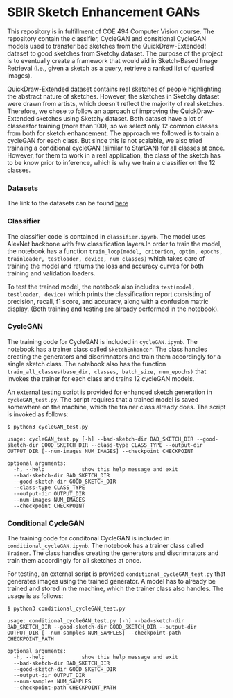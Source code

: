 # SBIR Sketch Enhancement GANs

This repository is in fulfillment of COE 494 Computer Vision course. The repository contain the classifier, CycleGAN and consitional CycleGAN models used to transfer bad sketches from the QuickDraw-Extended! dataset to good sketches from Sketchy dataset. The purpose of the project is to eventually create a framework that would aid in Sketch-Based Image Retrieval (i.e., given a sketch as a query, retrieve a ranked list of queried images).

QuickDraw-Extended dataset contains real sketches of people highlighting the abstract nature of sketches. However, the sketches in Sketchy dataset were drawn from artists, which doesn't reflect the majority of real sketches. Therefore, we chose to follow an approach of improving the QuickDraw-Extended sketches using Sketchy dataset. Both dataset have a lot of classesfor training (more than 100), so we select only 12 common classes from both for sketch enhancement. The approach we followed is to train a cycleGAN for each class. But since this is not scalable, we also tried trainaing a conditional cycleGAN (similar to StarGAN) for all classes at once. However, for them to work in a real application, the class of the sketch has to be know prior to inference, which is why we train a classifier on the 12 classes. 

### Datasets

The link to the datasets can be found [here](https://drive.google.com/file/d/1baDeN93Jam1hZISkCcGop3_ooRvIlF0f/view?usp=sharing)

### Classifier

The classifier code is contained in `classifier.ipynb`. The model uses AlexNet backbone with few classification layers.In order to train the model, the notebook has a function `train_loop(model, criterion, optim, epochs, trainloader, testloader, device, num_classes)` which takes care of training the model and returns the loss and accuracy curves for both training and validation loaders.

To test the trained model, the notebook also includes `test(model, testloader, device)` which prints the classification report consisting of precision, recall, f1 score, and accuracy, along with a confusion matric display. (Both training and testing are already performed in the notebook).

### CycleGAN

The training code for CycleGAN is included in `cycleGAN.ipynb`. The notebook has a trainer class called `SketchEnhancer`. The class handles creating the generators and discrimnators and train them accordingly for a single sketch class. The notebook also has the function `train_all_classes(base_dir, classes, batch_size, num_epochs)` that invokes the trainer for each class and trains 12 cycleGAN models.

An external testing script is provided for enhanced sketch generation in `cycleGAN_test.py`. The script requires that a trained model is saved somewhere on the machine, which the trainer class already does. The script is invoked as follows:
```console
$ python3 cycleGAN_test.py

usage: cycleGAN_test.py [-h] --bad-sketch-dir BAD_SKETCH_DIR --good-sketch-dir GOOD_SKETCH_DIR --class-type CLASS_TYPE --output-dir OUTPUT_DIR [--num-images NUM_IMAGES] --checkpoint CHECKPOINT

optional arguments:
  -h, --help            show this help message and exit
  --bad-sketch-dir BAD_SKETCH_DIR
  --good-sketch-dir GOOD_SKETCH_DIR
  --class-type CLASS_TYPE
  --output-dir OUTPUT_DIR
  --num-images NUM_IMAGES
  --checkpoint CHECKPOINT
```

### Conditional CycleGAN

The training code for conditonal CycleGAN is included in `conditional_cycleGAN.ipynb`. The notebook has a trainer class called `Trainer`. The class handles creating the generators and discrimnators and train them accordingly for all sketches at once. 

For testing, an external script is provided `conditional_cycleGAN_test.py` that generates images using the trained generator. A model has to already be trained and stored in the machine, which the trainer class also handles. The usage is as follows:

```console
$ python3 conditional_cycleGAN_test.py

usage: conditional_cycleGAN_test.py [-h] --bad-sketch-dir BAD_SKETCH_DIR --good-sketch-dir GOOD_SKETCH_DIR --output-dir OUTPUT_DIR [--num-samples NUM_SAMPLES] --checkpoint-path CHECKPOINT_PATH

optional arguments:
  -h, --help            show this help message and exit
  --bad-sketch-dir BAD_SKETCH_DIR
  --good-sketch-dir GOOD_SKETCH_DIR
  --output-dir OUTPUT_DIR
  --num-samples NUM_SAMPLES
  --checkpoint-path CHECKPOINT_PATH
```

